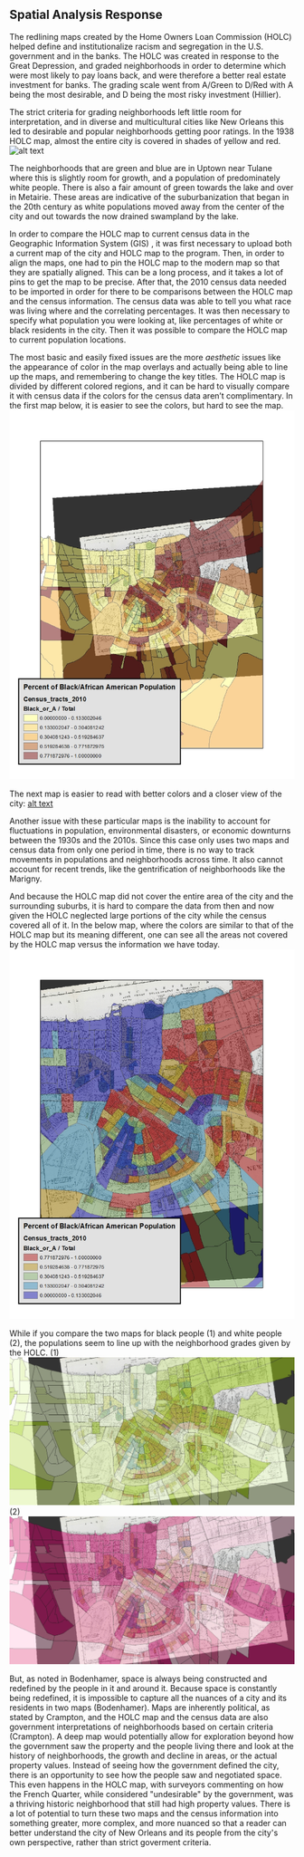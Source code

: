 ## Spatial Analysis Response

The redlining maps created by the Home Owners Loan Commission (HOLC) helped define and institutionalize racism and segregation in the U.S. government and in the banks. The HOLC was created in response to the Great Depression, and graded neighborhoods in order to determine which were most likely to pay loans back, and were therefore a better real estate investment for banks. The grading scale went from A/Green to D/Red with A being the most desirable, and D being the most risky investment (Hillier).

The strict criteria for grading neighborhoods left little room for interpretation, and in diverse and multicultural cities like New Orleans this led to desirable and popular neighborhoods getting poor ratings. In the 1938 HOLC map, almost the entire city is covered in shades of yellow and red. 
![alt text](http://media.npr.org/assets/img/2016/10/19/holc-scan-small2_custom-8531e66ab54655b6e42a854bf157a7acee06928c-s900-c85.jpg)

The neighborhoods that are green and blue are in Uptown near Tulane where this is slightly room for growth, and a population of predominately white people. There is also a fair amount of green towards the lake and over in Metairie. These areas are indicative of the suburbanization that began in the 20th century as white populations moved away from the center of the city and out towards the now drained swampland by the lake. 

In order to compare the HOLC map to current census data in the Geographic Information System (GIS) , it was first necessary to upload both a current map of the city and HOLC map to the program. Then, in order to align the maps, one had to pin the HOLC map to the modern map so that they are spatially aligned. This can be a long process, and it takes a lot of pins to get the map to be precise. After that, the 2010 census data needed to be imported in order for there to be comparisons between the HOLC map and the census information. The census data was able to tell you what race was living where and the correlating percentages. It was then necessary to specify what population you were looking at, like percentages of white or black residents in the city. Then it was possible to compare the HOLC map to current population locations.

The most basic and easily fixed issues are the more *aesthetic* issues like the appearance of color in the map overlays and actually being able to line up the maps, and remembering to change the key titles. The HOLC map is divided by different colored regions, and it can be hard to visually compare it with census data if the colors for the census data aren’t complimentary. In the first map below, it is easier to see the colors, but hard to see the map.
![alt text](https://github.com/emblevs/maps/blob/master/Untitled.jpg?raw=true)

The next map is easier to read with better colors and a closer view of the city:
[alt text](https://github.com/emblevs/maps/blob/master/Un2titled.jpg?raw=true)

Another issue with these particular maps is the inability to account for fluctuations in population, environmental disasters, or economic downturns between the 1930s and the 2010s. Since this case  only uses two maps and census data from only one period in time, there is no way to track movements in populations and neighborhoods across time. It also cannot account for recent trends, like the gentrification of neighborhoods like the Marigny. 

And because the HOLC map did not cover the entire area of the city and the surrounding suburbs, it is hard to compare the data from then and now given the HOLC neglected large portions of the city while the census covered all of it. In the below map, where the colors are similar to that of the HOLC map but its meaning different, one can see all the areas not covered by the HOLC map versus the information we have today.
![alt text](https://github.com/emblevs/maps/blob/master/Untit6led.jpg?raw=true)

While if you compare the two maps for black people (1) and white people (2), the populations seem to line up with the neighborhood grades given by the HOLC.
(1) ![alt text](https://github.com/emblevs/maps/blob/master/blackppl.jpg) (2) ![alt text](https://github.com/emblevs/maps/blob/master/whiteppl.jpg?raw=true)

But, as noted in Bodenhamer, space is always being constructed and redefined by the people in it and around it. Because space is constantly being redefined, it is impossible to capture all the nuances of a city and its residents in two maps (Bodenhamer). Maps are inherently political, as stated by Crampton, and the HOLC map and the census data are also government interpretations of neighborhoods based on certain criteria (Crampton). A deep map would potentially allow for exploration beyond how the government saw the property and the people living there and look at the history of neighborhoods, the growth and decline in areas, or the actual property values. Instead of seeing how the government defined the city, there is an opportunity to see how the people saw and negotiated space. This even happens in the HOLC map, with surveyors commenting on how the French Quarter, while considered "undesirable" by the government, was a thriving historic neighborhood that still had high property values. There is a lot of potential to turn these two maps and the census information into something greater, more complex, and more nuanced so that a reader can better understand the city of New Orleans and its people from the city's own perspective, rather than strict goverment criteria.
